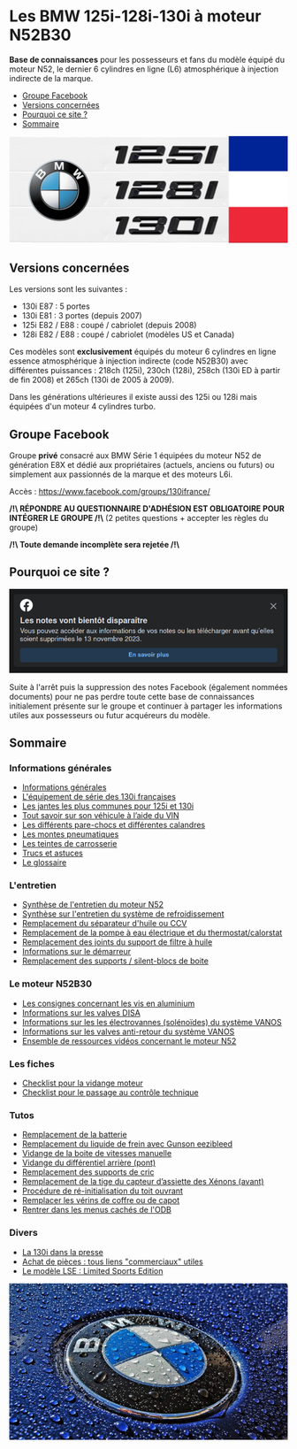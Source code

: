 # Les BMW 125i-128i-130i à moteur N52B30

**Base de connaissances** pour les possesseurs et fans du modèle équipé du moteur N52, le dernier 6 cylindres en ligne (L6) atmosphérique à injection indirecte de la marque.

- [Groupe Facebook](#groupe-facebook)
- [Versions concernées](#versions-concernées)
- [Pourquoi ce site ?](#pourquoi-ce-site-)
- [Sommaire](#sommaire)

![bannière](images/banner.jpg)

## Versions concernées

Les versions sont les suivantes :

- 130i E87 : 5 portes
- 130i E81 : 3 portes (depuis 2007)
- 125i E82 / E88 : coupé / cabriolet (depuis 2008)
- 128i E82 / E88 : coupé / cabriolet (modèles US et Canada)

Ces modèles sont **exclusivement** équipés du moteur 6 cylindres en ligne essence atmosphérique à injection indirecte (code N52B30) avec différentes puissances : 218ch (125i), 230ch (128i), 258ch (130i ED à partir de fin 2008) et 265ch (130i de 2005 à 2009).

Dans les générations ultérieures il existe aussi des 125i ou 128i mais équipées d'un moteur 4 cylindres turbo.

## Groupe Facebook

Groupe **privé** consacré aux BMW Série 1 équipées du moteur N52 de génération E8X et dédié aux propriétaires (actuels, anciens ou futurs) ou simplement aux passionnés de la marque et des moteurs L6i.

Accès  : <https://www.facebook.com/groups/130ifrance/>

**/!\\ RÉPONDRE AU QUESTIONNAIRE D'ADHÉSION EST OBLIGATOIRE POUR INTÉGRER LE GROUPE /!\\** (2 petites questions + accepter les règles du groupe)

**/!\\ Toute demande incomplète sera rejetée /!\\**

## Pourquoi ce site ?

![fb](images/facebook_notes.png)

Suite à l'arrêt puis la suppression des notes Facebook (également nommées documents) pour ne pas perdre toute cette base de connaissances initialement présente sur le groupe et continuer à partager les informations utiles aux possesseurs ou futur acquéreurs du modèle.

## Sommaire

### Informations générales

- [Informations générales](infos_gene/infos_gene.md)
- [L'équipement de série des 130i françaises](infos_gene/equipement.md)
- [Les jantes les plus communes pour 125i et 130i](infos_gene/jantes.md)
- [Tout savoir sur son véhicule à l’aide du VIN](infos_gene/vin.md)
- [Les différents pare-chocs et différentes calandres](infos_gene/parechocs.md)
- [Les montes pneumatiques](infos_gene/pneus.md)
- [Les teintes de carrosserie](infos_gene/teintes.md)
- [Trucs et astuces](infos_gene/trucs_astuces.md)
- [Le glossaire](infos_gene/glossaire.md)

### L'entretien

- [Synthèse de l'entretien du moteur N52](entretien/synthese_entretien.md)
- [Synthèse sur l'entretien du système de refroidissement](entretien/refroidissement.md)
- [Remplacement du séparateur d'huile ou CCV](entretien/CCV.md)
- [Remplacement de la pompe à eau électrique et du thermostat/calorstat](entretien/pae.md)
- [Remplacement des joints du support de filtre à huile](entretien/support_filtre_huile.md)
- [Informations sur le démarreur](entretien/demarreur.md)
- [Remplacement des supports / silent-blocs de boite](entretien/silent_blocs_BV.md)

### Le moteur N52B30

- [Les consignes concernant les vis en aluminium](moteur/vis_alu.md)
- [Informations sur les valves DISA](moteur/disa.md)
- [Informations sur les les électrovannes (solénoïdes) du système VANOS](moteur/vanos_electrovanes.md)
- [Informations sur les valves anti-retour du système VANOS](moteur/valves_antiretour.md)
- [Ensemble de ressources vidéos concernant le moteur N52](moteur/videos.md)

### Les fiches

- [Checklist pour la vidange moteur](fiches/checklist_vidange.md)
- [Checklist pour le passage au contrôle technique](fiches/checklits_ct.md)

### Tutos

- [Remplacement de la batterie](tutos/batterie.md)
- [Remplacement du liquide de frein avec Gunson eezibleed](tutos/ldf_eezibleed.md)
- [Vidange de la boite de vitesses manuelle](tutos/vidange_boite.md)
- [Vidange du différentiel arrière (pont)](tutos/vidange_pont.md)
- [Remplacement des supports de cric](tutos/supports_cric.md)
- [Remplacement de la tige du capteur d’assiette des Xénons (avant)](tutos/tige_capteur_assiette.md)
- [Procédure de ré-initialisation du toit ouvrant](tutos/toe.md)
- [Remplacer les vérins de coffre ou de capot](tutos/verins.md)
- [Rentrer dans les menus cachés de l'ODB](tutos/menus_caches_odb.md)

### Divers

- [La 130i dans la presse](divers/presse.md)
- [Achat de pièces : tous liens "commerciaux" utiles](divers/liens_commerciaux.md)
- [Le modèle LSE : Limited Sports Edition](divers/LSE.md)

![BMW](images/insigne_bmw.jpg)
